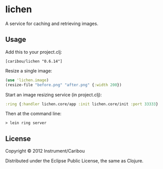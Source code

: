 # lichen

A service for caching and retrieving images.

## Usage

Add this to your project.clj:

`[caribou/lichen "0.6.14"]`

Resize a single image:

```clj
(use 'lichen.image)
(resize-file "before.png" "after.png" {:width 200})
```

Start an image resizing service (in project.clj):

```clj
:ring {:handler lichen.core/app :init lichen.core/init :port 33333}
```

Then at the command line:

`> lein ring server`

## License

Copyright © 2012 Instrument/Caribou

Distributed under the Eclipse Public License, the same as Clojure.
